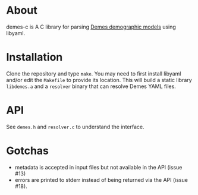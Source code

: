 # About
demes-c is A C library for parsing [Demes demographic models](https://popsim-consortium.github.io/demes-spec-docs/) using libyaml.

# Installation
Clone the repository and type `make`.
You may need to first install libyaml and/or edit the `Makefile` to provide its location.
This will build a static library `libdemes.a` and a `resolver` binary
that can resolve Demes YAML files.

# API
See `demes.h` and `resolver.c` to understand the interface.

# Gotchas
* metadata is accepted in input files but not available in the API (issue #13)
* errors are printed to stderr instead of being returned via the API (issue #18).
